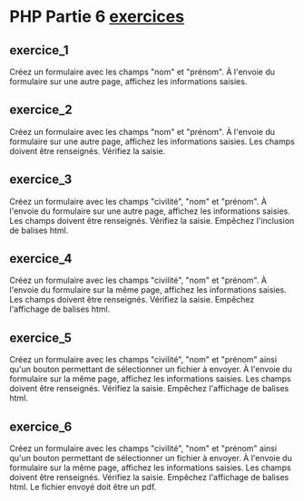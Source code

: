 # PHP Partie 6 [exercices](https://github.com/HedyKatherine/exosPHP/blob/master/exercicesPHP%23partie6.md)

## exercice_1
Créez un formulaire avec les champs "nom" et "prénom". À l'envoie du formulaire sur une autre page, affichez les informations saisies.

## exercice_2
Créez un formulaire avec les champs "nom" et "prénom". À l'envoie du formulaire sur une autre page, affichez les informations saisies. Les champs doivent être renseignés. Vérifiez la saisie.

## exercice_3
Créez un formulaire avec les champs "civilité", "nom" et "prénom". À l'envoie du formulaire sur une autre page, affichez les informations saisies. Les champs doivent être renseignés. Vérifiez la saisie. Empêchez l'inclusion de balises html.

## exercice_4
Créez un formulaire avec les champs "civilité", "nom" et "prénom". À l'envoie du formulaire sur la même page, affichez les informations saisies. Les champs doivent être renseignés. Vérifiez la saisie. Empêchez l'affichage de balises html.

## exercice_5
Créez un formulaire avec les champs "civilité", "nom" et "prénom" ainsi qu'un bouton permettant de sélectionner un fichier à envoyer. À l'envoie du formulaire sur la même page, affichez les informations saisies. Les champs doivent être renseignés. Vérifiez la saisie. Empêchez l'affichage de balises html.

## exercice_6
Créez un formulaire avec les champs "civilité", "nom" et "prénom" ainsi qu'un bouton permettant de sélectionner un fichier à envoyer. À l'envoie du formulaire sur la même page, affichez les informations saisies. Les champs doivent être renseignés. Vérifiez la saisie. Empêchez l'affichage de balises html. Le fichier envoyé doit être un pdf.
